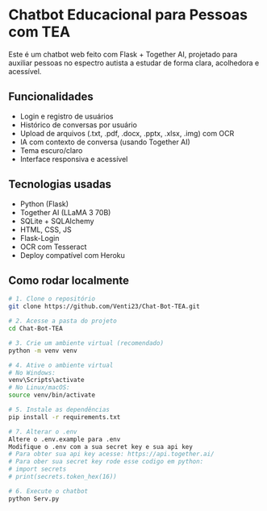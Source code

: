 # Chatbot Educacional para Pessoas com TEA

Este é um chatbot web feito com Flask + Together AI, projetado para auxiliar pessoas no espectro autista a estudar de forma clara, acolhedora e acessível.

## Funcionalidades

- Login e registro de usuários
- Histórico de conversas por usuário
- Upload de arquivos (.txt, .pdf, .docx, .pptx, .xlsx, .img) com OCR
- IA com contexto de conversa (usando Together AI)
- Tema escuro/claro
- Interface responsiva e acessível

## Tecnologias usadas

- Python (Flask)
- Together AI (LLaMA 3 70B)
- SQLite + SQLAlchemy
- HTML, CSS, JS
- Flask-Login
- OCR com Tesseract
- Deploy compatível com Heroku

## Como rodar localmente

```bash
# 1. Clone o repositório
git clone https://github.com/Venti23/Chat-Bot-TEA.git

# 2. Acesse a pasta do projeto
cd Chat-Bot-TEA

# 3. Crie um ambiente virtual (recomendado)
python -m venv venv

# 4. Ative o ambiente virtual
# No Windows:
venv\Scripts\activate
# No Linux/macOS:
source venv/bin/activate

# 5. Instale as dependências
pip install -r requirements.txt

# 7. Alterar o .env
Altere o .env.example para .env 
Modifique o .env com a sua secret key e sua api key
# Para obter sua api key acesse: https://api.together.ai/
# Para ober sua secret key rode esse codigo em python:
# import secrets
# print(secrets.token_hex(16))

# 6. Execute o chatbot
python Serv.py
